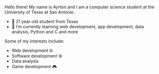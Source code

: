 Hello there! My name is Ayrton and I am a computer science student at the University of Texas at San Antonio.

- 👋 21 year-old student from Texas
- 🌱 I’m currently learning web development, app development, data analysis, Python and C and more

Some of my interests include:

- Web development 🌐
- Software development ⚙️
- Data analysis
- Game development 🎮



